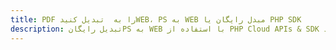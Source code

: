 ---title: PDF را به  تبدیل کنیدWEB، PS به WEB مبدل رایگان یا PHP SDKdescription: تبدیل رایگانPS به WEB با استفاده از PHP Cloud APIs & SDK همچنین اسناد PDF را در Cloud ایجاد، ویرایش و رندر کنید.---